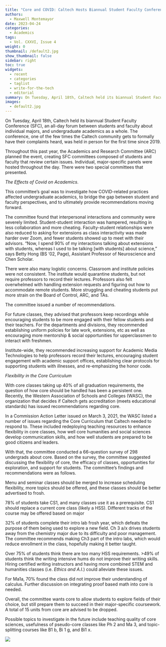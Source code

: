 ```yaml
---
title: "Core and COVID: Caltech Hosts Biannual Student Faculty Conference"
authors:
  - Maxwell Montemayor
date: 2023-04-24
categories:
  - Academics
tags:
  - Vol. CXXVI, Issue 4
weight: 0
thumbnail: /default2.jpg
show_thumbnail: false
sidebar: right
toc: true
widgets:
  - recent
  - categories
  - taglist
  - write-for-the-tech
  - editorial
summary: On Tuesday, April 18th, Caltech held its biannual Student Faculty Conference (SFC), an all-day forum between students and faculty.
images:
  - default2.jpg
---
```


On Tuesday, April 18th, Caltech held its biannual Student Faculty Conference (SFC), an all-day forum between students and faculty about individual majors, and undergraduate academics as a whole. The conference, one of the few times the Caltech community gets to formally have their complaints heard, was held in person for the first time since 2019. 

Throughout this past year, the Academics and Research Committee (ARC) planned the event, creating SFC committees composed of students and faculty that review certain issues. Individual, major-specific panels were hosted throughout the day. There were two special committees that presented.

_The Effects of Covid on Academics_. 

This committee’s goal was to investigate how COVID-related practices affected undergraduate academics, to bridge the gap between student and faculty perspectives, and to ultimately provide recommendations moving forward. 

The committee found that interpersonal interactions and community were severely limited. Student-student interaction was hampered, resulting in less collaboration and more cheating. Faculty-student relationships were also reduced to asking for extensions as class interactivity was made harder over Zoom, and fewer students showed up to meet with their advisors. “Now, I spend 90% of my interactions talking about extensions with students, whereas I used to be talking [with students] about science,” says Betty Hong (BS ‘02, Page), Assistant Professor of Neuroscience and Chen Scholar. 

There were also many logistic concerns. Classroom and institute policies were not consistent. The institute would quarantine students, but not require professors to record their lectures. Professors also felt overwhelmed with handling extension requests and figuring out how to accommodate remote students. More struggling and cheating students put more strain on the Board of Control, ARC, and TAs.

The committee issued a number of recommendations.

For future classes, they advised that professors keep recordings while encouraging students to be more engaged with their fellow students and their teachers. For the departments and divisions, they recommended establishing uniform policies for late work, extensions, etc as well as encouraging more mentorship & social opportunities for upperclassmen to interact with freshmen. 

Institute-wide, they recommended increasing support for Academic Media Technologies to help professors record their lectures, encouraging student engagement with academic support offices, establishing clear protocols for supporting students with illnesses, and re-emphasizing the honor code.

_Flexibility in the Core Curriculum_

With core classes taking up 40% of all graduation requirements, the question of how core should be handled has been a persistent one. Recently, the Western Association of Schools and Colleges (WASC), the organization that decides if Caltech gets accreditation (meets educational standards) has issued recommendations regarding core.

In a Commission Action Letter issued on March 3, 2021, the WASC listed a number of issues regarding the Core Curriculum that Caltech needed to respond to. These included redeploying teaching resources to enhance flexibility in core classes, how well core humanities and social sciences develop communication skills, and how well students are prepared to be good citizens and leaders.

With that, the committee conducted a 66-question survey of 298 undergrads about core. Based on the survey, the committee suggested discussing the flexibility of core, the efficacy of classes, opportunities for exploration, and support for students. The committee’s findings and recommendations were as follows.

Menu and seminar classes should be merged to increase scheduling flexibility, more topics should be offered, and these classes should be better advertised to frosh. 

78% of students take CS1, and many classes use it as a prerequisite. CS1 should replace a current core class (likely a HSS). Different tracks of the course may be offered based on major

32% of students complete their intro lab frosh year, which defeats the purpose of them being used to explore a new field.  Ch 3 a/x drives students away from the chemistry major due to its difficulty and poor management. The committee recommends making Ch3 part of the intro labs, which would reduce enrollment in the class, hopefully making it better taught.

Over 75% of students think there are too many HSS requirements. >49% of students think the writing intensive hums do not improve their writing skills. Hiring certified writing instructors and having more combined STEM and humanities classes (i.e. _Ethics and A.I._) could alleviate these issues.

For Ma1a, 70% found the class did not improve their understanding of calculus. Further discussion on integrating proof based math into core is needed.

Overall, the committee wants core to allow students to explore fields of their choice, but still prepare them to succeed in their major-specific coursework. A total of 15 units from core are advised to be dropped.

Possible topics to investigate in the future include teaching quality of core sciences, usefulness of pseudo-core classes like Ph 2 and Ma 3, and topic-splitting courses like B1 b, Bi 1 g, and Bi1 x.

![](/img/2023/apr04/24/sfc_frosh_sched.png)